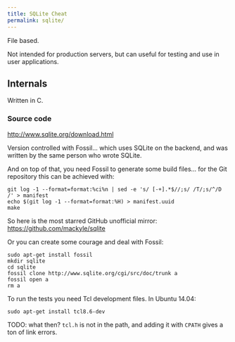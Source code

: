 ```yaml
---
title: SQLite Cheat
permalink: sqlite/
---
```


File based.

Not intended for production servers, but can useful for testing
and use in user applications.

## Internals

Written in C.

### Source code

<http://www.sqlite.org/download.html>

Version controlled with Fossil... which uses SQLite on the backend,
and was written by the same person who wrote SQLite.

And on top of that, you need Fossil to generate some build files...
for the Git repository this can be achieved with:

    git log -1 --format=format:%ci%n | sed -e 's/ [-+].*$//;s/ /T/;s/^/D /' > manifest
    echo $(git log -1 --format=format:%H) > manifest.uuid
    make

So here is the most starred GitHub unofficial mirror:
<https://github.com/mackyle/sqlite>

Or you can create some courage and deal with Fossil:

    sudo apt-get install fossil
    mkdir sqlite
    cd sqlite
    fossil clone http://www.sqlite.org/cgi/src/doc/trunk a
    fossil open a
    rm a

To run the tests you need Tcl development files. In Ubuntu 14.04:

    sudo apt-get install tcl8.6-dev

TODO: what then? `tcl.h` is not in the path, and adding it with `CPATH` gives a ton of link errors. 

